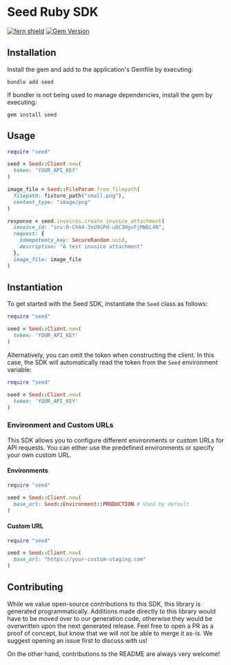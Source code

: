 # Seed Ruby SDK

[![fern shield](https://img.shields.io/badge/%F0%9F%8C%BF-SDK%20generated%20by%20Fern-brightgreen)](https://github.com/fern-api/fern)
[![Gem Version](https://img.shields.io/badge/Seed-red?logo=ruby)](https://rubygems.org/gems/seed)

## Installation

Install the gem and add to the application's Gemfile by executing:

```
bundle add seed
```

If bundler is not being used to manage dependencies, install the gem by executing:

```
gem install seed
```

## Usage

```ruby
require "seed"

seed = Seed::Client.new(
  token: 'YOUR_API_KEY'
)

image_file = Seed::FileParam.from_filepath(
  filepath: fixture_path("small.png"),
  content_type: "image/png"
)

response = seed.invoices.create_invoice_attachment(
  invoice_id: "inv:0-ChA4-3sU9GPd-uOC3HgvFjMWEL4N",
  request: {
    idempotency_key: SecureRandom.uuid,
    description: "A test invoice attachment"
  },
  image_file: image_file
)
```

## Instantiation

To get started with the Seed SDK, instantiate the `Seed` class as follows:

```ruby
require "seed"

seed = Seed::Client.new(
  token: 'YOUR_API_KEY'
)
```

Alternatively, you can omit the token when constructing the client.  In this case,
the SDK will automatically read the token from the `Seed` environment variable:

```ruby
require "seed"

seed = Seed::Client.new(
  token: 'YOUR_API_KEY' 
)
```

### Environment and Custom URLs

This SDK allows you to configure different environments or custom URLs for API requests.
You can either use the predefined environments or specify your own custom URL.

#### Environments

```ruby
require "seed"

seed = Seed::Client.new(
  base_url: Seed::Environment::PRODUCTION # Used by default 
)
```

#### Custom URL

```ruby
require "seed"

seed = Seed::Client.new(
  base_url: "https://your-custom-staging.com" 
)
```

## Contributing

While we value open-source contributions to this SDK, this library
is generated programmatically. Additions made directly to this library
would have to be moved over to our generation code, otherwise they would
be overwritten upon the next generated release. Feel free to open a PR as a
proof of concept, but know that we will not be able to merge it as-is.
We suggest opening an issue first to discuss with us!

On the other hand, contributions to the README are always very welcome!
        